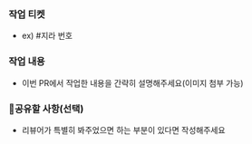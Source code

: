### 작업 티켓

- ex) #지라 번호

### 작업 내용

- 이번 PR에서 작업한 내용을 간략히 설명해주세요(이미지 첨부 가능)

### 💬공유할 사항(선택)

- 리뷰어가 특별히 봐주었으면 하는 부분이 있다면 작성해주세요
